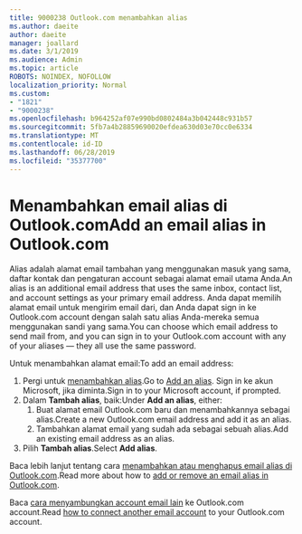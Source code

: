 ```yaml
---
title: 9000238 Outlook.com menambahkan alias
ms.author: daeite
author: daeite
manager: joallard
ms.date: 3/1/2019
ms.audience: Admin
ms.topic: article
ROBOTS: NOINDEX, NOFOLLOW
localization_priority: Normal
ms.custom:
- "1821"
- "9000238"
ms.openlocfilehash: b964252af07e990bd0802484a3b042448c931b57
ms.sourcegitcommit: 5fb7a4b28859690020efdea630d03e70cc0e6334
ms.translationtype: MT
ms.contentlocale: id-ID
ms.lasthandoff: 06/28/2019
ms.locfileid: "35377700"
---
```

# <a name="add-an-email-alias-in-outlookcom"></a><span data-ttu-id="82866-102">Menambahkan email alias di Outlook.com</span><span class="sxs-lookup"><span data-stu-id="82866-102">Add an email alias in Outlook.com</span></span>

<span data-ttu-id="82866-103">Alias adalah alamat email tambahan yang menggunakan masuk yang sama, daftar kontak dan pengaturan account sebagai alamat email utama Anda.</span><span class="sxs-lookup"><span data-stu-id="82866-103">An alias is an additional email address that uses the same inbox, contact list, and account settings as your primary email address.</span></span> <span data-ttu-id="82866-104">Anda dapat memilih alamat email untuk mengirim email dari, dan Anda dapat sign in ke Outlook.com account dengan salah satu alias Anda-mereka semua menggunakan sandi yang sama.</span><span class="sxs-lookup"><span data-stu-id="82866-104">You can choose which email address to send mail from, and you can sign in to your Outlook.com account with any of your aliases — they all use the same password.</span></span>

<span data-ttu-id="82866-105">Untuk menambahkan alamat email:</span><span class="sxs-lookup"><span data-stu-id="82866-105">To add an email address:</span></span>

1. <span data-ttu-id="82866-106">Pergi untuk [menambahkan alias](https://go.microsoft.com/fwlink/p/?linkid=864833).</span><span class="sxs-lookup"><span data-stu-id="82866-106">Go to [Add an alias](https://go.microsoft.com/fwlink/p/?linkid=864833).</span></span> <span data-ttu-id="82866-107">Sign in ke akun Microsoft, jika diminta.</span><span class="sxs-lookup"><span data-stu-id="82866-107">Sign in to your Microsoft account, if prompted.</span></span>
2. <span data-ttu-id="82866-108">Dalam **Tambah alias**, baik:</span><span class="sxs-lookup"><span data-stu-id="82866-108">Under **Add an alias**, either:</span></span>
    1. <span data-ttu-id="82866-109">Buat alamat email Outlook.com baru dan menambahkannya sebagai alias.</span><span class="sxs-lookup"><span data-stu-id="82866-109">Create a new Outlook.com email address and add it as an alias.</span></span>
    2. <span data-ttu-id="82866-110">Tambahkan alamat email yang sudah ada sebagai sebuah alias.</span><span class="sxs-lookup"><span data-stu-id="82866-110">Add an existing email address as an alias.</span></span>
3. <span data-ttu-id="82866-111">Pilih **Tambah alias**.</span><span class="sxs-lookup"><span data-stu-id="82866-111">Select **Add alias**.</span></span>

<span data-ttu-id="82866-112">Baca lebih lanjut tentang cara [menambahkan atau menghapus email alias di Outlook.com](https://support.office.com/article/459b1989-356d-40fa-a689-8f285b13f1f2).</span><span class="sxs-lookup"><span data-stu-id="82866-112">Read more about how to [add or remove an email alias in Outlook.com](https://support.office.com/article/459b1989-356d-40fa-a689-8f285b13f1f2).</span></span>  

<span data-ttu-id="82866-113">Baca [cara menyambungkan account email lain](https://support.office.com/article/c5224df4-5885-4e79-91ba-523aa743f0ba) ke Outlook.com account.</span><span class="sxs-lookup"><span data-stu-id="82866-113">Read [how to connect another email account](https://support.office.com/article/c5224df4-5885-4e79-91ba-523aa743f0ba) to your Outlook.com account.</span></span>